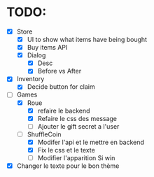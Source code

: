 # TODO:

- [x] Store
  - [x] UI to show what items have being bought
  - [x] Buy items API
  - [x] Dialog
    - [x] Desc
    - [x] Before vs After
- [x] Inventory
  - [x] Decide button for claim
- [ ] Games
  - [x] Roue
    - [x] refaire le backend
    - [x] Refaire le css des message
    - [ ] Ajouter le gift secret a l'user
  - [ ] ShuffleCoin
    - [x] Modifer l'api et le mettre en backend
    - [x] Fix le css et le texte
    - [ ] Modifier l'apparition Si win
- [x] Changer le texte pour le bon thème
